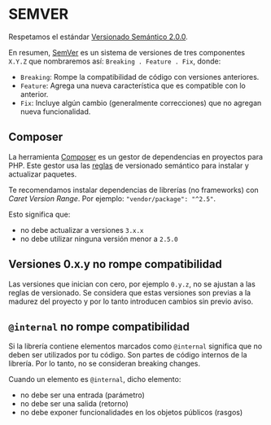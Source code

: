 # SEMVER

Respetamos el estándar [Versionado Semántico 2.0.0](https://semver.org/lang/es/).

En resumen, [SemVer](https://semver.org/) es un sistema de versiones de tres componentes `X.Y.Z`
que nombraremos así: ` Breaking . Feature . Fix `, donde:

- `Breaking`: Rompe la compatibilidad de código con versiones anteriores.
- `Feature`: Agrega una nueva característica que es compatible con lo anterior.
- `Fix`: Incluye algún cambio (generalmente correcciones) que no agregan nueva funcionalidad.

## Composer

La herramienta [Composer](https://getcomposer.org/) es un gestor de dependencias en proyectos para PHP.
Este gestor usa las [reglas](https://getcomposer.org/doc/articles/versions.md)
de versionado semántico para instalar y actualizar paquetes.

Te recomendamos instalar dependencias de librerías (no frameworks) con *Caret Version Range*.
Por ejemplo: `"vendor/package": "^2.5"`.

Esto significa que:

- no debe actualizar a versiones `3.x.x`
- no debe utilizar ninguna versión menor a `2.5.0`

## Versiones 0.x.y no rompe compatibilidad

Las versiones que inician con cero, por ejemplo `0.y.z`, no se ajustan a las reglas de versionado.
Se considera que estas versiones son previas a la madurez del proyecto y por lo tanto
introducen cambios sin previo aviso.

## `@internal` no rompe compatibilidad

Si la librería contiene elementos marcados como `@internal` significa que no deben ser utilizados
por tu código. Son partes de código internos de la librería.
Por lo tanto, no se consideran breaking changes.

Cuando un elemento es `@internal`, dicho elemento:

- no debe ser una entrada (parámetro)
- no debe ser una salida (retorno)
- no debe exponer funcionalidades en los objetos públicos (rasgos)
